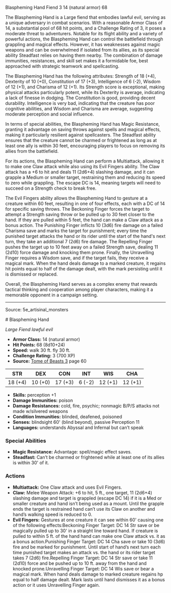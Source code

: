 <MonsterName/>Blaspheming Hand</MonsterName>
<CreatureType/>Fiend</CreatureType>
<CR/>3</CR>
<AC/>14 (natural armor)</AC>
<HP/>68</HP>
<summary>The Blaspheming Hand is a Large fiend that embodies lawful evil, serving as a unique adversary in combat scenarios. With a reasonable Armor Class of 14, a substantial pool of 68 hit points, and a Challenge Rating of 3, it poses a moderate threat to adventurers. Notable for its flight ability and a variety of powerful actions, the Blaspheming Hand can control the battlefield through grappling and magical effects. However, it has weaknesses against magic weapons and can be overwhelmed if isolated from its allies, as its special ability Steadfast relies on having them nearby. The combination of damage immunities, resistances, and skill set makes it a formidable foe, best approached with strategic teamwork and spellcasting.</summary>

<detail>

The Blaspheming Hand has the following attributes: Strength of 18 (+4), Dexterity of 10 (+0), Constitution of 17 (+3), Intelligence of 6 (-2), Wisdom of 12 (+1), and Charisma of 12 (+1). Its Strength score is exceptional, making physical attacks particularly potent, while its Dexterity is average, indicating a lack of finesse in dodging. The Constitution is good, providing decent durability. Intelligence is very bad, indicating that the creature has poor cognitive abilities, and Wisdom and Charisma are average, suggesting moderate perception and social influence.

In terms of special abilities, the Blaspheming Hand has Magic Resistance, granting it advantage on saving throws against spells and magical effects, making it particularly resilient against spellcasters. The Steadfast ability ensures that the creature cannot be charmed or frightened as long as at least one ally is within 30 feet, encouraging players to focus on removing its allies from the battlefield.

For its actions, the Blaspheming Hand can perform a Multiattack, allowing it to make one Claw attack while also using its Evil Fingers ability. The Claw attack has a +6 to hit and deals 11 (2d6+4) slashing damage, and it can grapple a Medium or smaller target, restraining them and reducing its speed to zero while grappling. The escape DC is 14, meaning targets will need to succeed on a Strength check to break free.

The Evil Fingers ability allows the Blaspheming Hand to gesture at a creature within 60 feet, resulting in one of four effects, each with a DC of 14 for specific saving throws. The Beckoning Finger forces the target to attempt a Strength saving throw or be pulled up to 30 feet closer to the hand. If they are pulled within 5 feet, the hand can make a Claw attack as a bonus action. The Punishing Finger inflicts 10 (3d6) fire damage on a failed Charisma save and marks the target for punishment; every time the punished target attacks the hand or its rider until the start of the hand's next turn, they take an additional 7 (2d6) fire damage. The Repelling Finger pushes the target up to 10 feet away on a failed Strength save, dealing 11 (2d10) force damage and knocking them prone. Finally, the Unravelling Finger requires a Wisdom save, and if the target fails, they receive a magical mark. When the hand deals damage to a marked creature, it regains hit points equal to half of the damage dealt, with the mark persisting until it is dismissed or replaced.

Overall, the Blaspheming Hand serves as a complex enemy that rewards tactical thinking and cooperation among player characters, making it a memorable opponent in a campaign setting.</detail>



---

Source: 5e_artisinal_monsters

<statblock>
# Blaspheming Hand

*Large* *Fiend* *lawful evil*

- **Armor Class:** 14 (natural armor)
- **Hit Points:** 68 (8d10+24)
- **Speed:** walk 30 ft. fly 30 ft.
- **Challenge Rating:** 3 (700 XP)
- **Source:** [Tome of Beasts 3](https://koboldpress.com/kpstore/product/tome-of-beasts-3-for-5th-edition/) page 60

| STR | DEX | CON | INT | WIS | CHA |
| --- | --- | --- | --- | --- | --- |
| 18 (+4) | 10 (+0) | 17 (+3) | 6 (-2) | 12 (+1) | 12 (+1) |

- **Skills:** perception +1
- **Damage Immunities:** poison
- **Damage Resistances:** cold, fire, psychic; nonmagic B/P/S attacks not made w/silvered weapons
- **Condition Immunities:** blinded, deafened, poisoned
- **Senses:** blindsight 60' (blind beyond), passive Perception 11
- **Languages:** understands Abyssal and Infernal but can’t speak

### Special Abilities

- **Magic Resistance:** Advantage: spell/magic effect saves.
- **Steadfast:** Can’t be charmed or frightened while at least one of its allies is within 30' of it.

### Actions

- **Multiattack:** One Claw attack and uses Evil Fingers.
- **Claw:** Melee Weapon Attack: +6 to hit, 5 ft., one target, 11 (2d6+4) slashing damage and target is grappled (escape DC 14) if it is a Med or smaller creature and hand isn’t being used as a mount. Until the grapple ends the target is restrained hand can’t use its Claw on another and hand’s walking speed is reduced to 0.
- **Evil Fingers:** Gestures at one creature it can see within 60' causing one of the following effects:Beckoning Finger Target: DC 14 Str save or be magically pulled up to 30' in a straight line toward hand. If creature is pulled to within 5 ft. of the hand hand can make one Claw attack vs. it as a bonus action.Punishing Finger Target: DC 14 Cha save or take 10 (3d6) fire and be marked for punishment. Until start of hand’s next turn each time punished target makes an attack vs. the hand or its rider target takes 7 (2d6) fire.Repelling Finger Target: DC 14 Str save or take 11 (2d10) force and be pushed up to 10 ft. away from the hand and knocked prone.Unravelling Finger Target: DC 14 Wis save or bear a magical mark. When hand deals damage to marked creature regains hp equal to half damage dealt. Mark lasts until hand dismisses it as a bonus action or it uses Unravelling Finger again.


</statblock>


